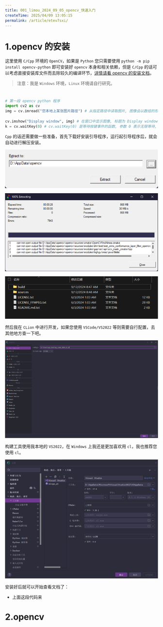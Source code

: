 ```yaml
---
title: 001_limou_2024_09_05_opencv_快速入门
createTime: 2025/04/09 13:05:15
permalink: /article/etev7sxi/
---
```

# 1.opencv 的安装

这里使用 `C/Cpp` 环境的 `OpenCV`，如果是 `Python` 您只需要使用 `python -m pip install opencv-python` 即可安装好 `opencv` 本身和相关依赖，但是 `C/Cpp` 的话可以考虑直接安装库文件而去除较久的编译环节，[详情请看 opencv 的安装文档](https://opencv.org/get-started/)。

>   注意：我是 `Windows` 环境，`Linux` 环境请自行研究。

# 

```python
# 第一段 opencv python 程序
import cv2 as cv
img = cv.imread("您本地上某张图片路径") # 从指定路径中读取图片, 图像会以数组的形式被读取

cv.imshow("Display window", img) # 在窗口中显示图像, 标题为 Display window 
k = cv.waitKey(0) # cv.waitKey(0) 是等待按键事件的函数, 参数 0 表示无限等待, 到用户按下键盘上的任意键, 按下键盘按键后, cv.waitKey() 将会返回该按键的 ASCII 值, 并将其存储在变量 k 中
```

`Cpp` 的话还需要做一些准备，首先下载好安装引导程序，运行起引导程序后，就会自动进行解压安装。

![image-20240912084602941](assets/image-20240912084602941.png)

![image-20240912084631811](assets/image-20240912084631811.png)

![image-20240912084941775](assets/image-20240912084941775.png)

然后我在 `CLion` 中进行开发，如果您使用 `VSCode/VS2022` 等则需要自行配置，去其他地方查一下吧。

![image-20240912085147688](assets/image-20240912085147688.png)

构建工具使用我本地的 `VS2022`，在 `Windows` 上我还是更加喜欢用 `cl`，我也推荐您使用 `cl`。

![image-20240912085301249](assets/image-20240912085301249.png)



安装好后就可以开始查看文档了：

-   上面这段代码来

# 2.opencv 



